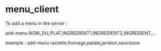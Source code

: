 # menu_client

To add a menu in the server  : 

add-menu NOM_DU_PLAT,INGREDIENT1,INGREDIENT2,INGREDIENT,... 

exemple : add-menu raclette,fromage,patate,jambon,saucisson
